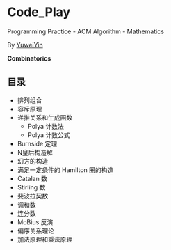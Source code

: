 # Code_Play

Programming Practice - ACM Algorithm - Mathematics

By [YuweiYin](https://github.com/YuweiYin)

**Combinatorics**

## 目录

- 排列组合
- 容斥原理
- 递推关系和生成函数
	- Polya 计数法
	- Polya 计数公式
- Burnside 定理
- N皇后构造解
- 幻方的构造
- 满足一定条件的 Hamilton 圈的构造
- Catalan 数
- Stirling 数
- 斐波拉契数
- 调和数
- 连分数
- MoBius 反演
- 偏序关系理论
- 加法原理和乘法原理

